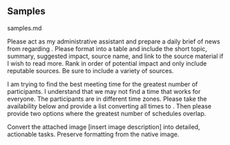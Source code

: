 ## Samples

samples.md

Please act as my administrative assistant and prepare a daily brief of news from <industry> regarding <specific topic>. 
Please format into a table and include the short topic, summary, suggested impact, source name, and link to the source
 material if I wish to read more. Rank in order of potential impact and only include reputable sources. Be sure to 
 include a variety of sources. 


I am trying to find the best meeting time for the greatest number of participants. I understand that we may not find a 
time that works for everyone. The participants are in different time zones. Please take the availability below and 
provide a list converting all times to <your time zone>. Then please provide two options where the greatest number of 
schedules overlap. 

Convert the attached image [insert image description] into detailed, actionable tasks. Preserve formatting from the 
native image. 

